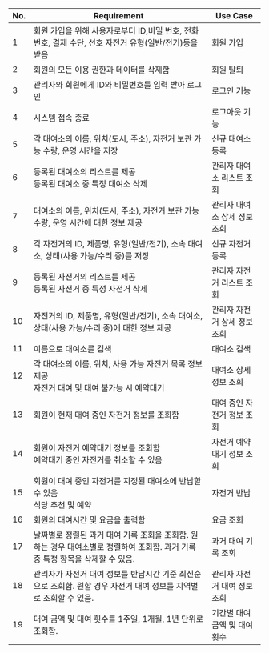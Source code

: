| No. | Requirement | Use Case |
| --- | --- | --- |
| 1 | 회원 가입을 위해 사용자로부터 ID,비밀 번호, 전화번호, 결제 수단, 선호 자전거 유형(일반/전기)등을 받음 | 회원 가입 |
| 2 | 회원의 모든 이용 권한과 데이터를 삭제함 | 회원 탈퇴 |
| 3 | 관리자와 회원에게 ID와 비밀번호를 입력 받아 로그인 | 로그인 기능 |
| 4 | 시스템 접속 종료 | 로그아웃 기능 |
| 5 | 각 대여소의 이름, 위치(도시, 주소), 자전거 보관 가능 수량, 운영 시간을 저장 | 신규 대여소 등록 |
| 6 | 등록된 대여소의 리스트를 제공<br>등록된 대여소 중 특정 대여소 삭제 | 관리자 대여소 리스트 조회 |
| 7 | 대여소의 이름, 위치(도시, 주소), 자전거 보관 가능 수량, 운영 시간에 대한 정보 제공 | 관리자 대여소 상세 정보 조회 |
| 8 | 각 자전거의 ID, 제품명, 유형(일반/전기), 소속 대여소, 상태(사용 가능/수리 중)를 저장 | 신규 자전거 등록 |
| 9 | 등록된 자전거의 리스트를 제공<br>등록된 자전거 중 특정 자전거 삭제 | 관리자 자전거 리스트 조회 |
| 10 | 자전거의 ID, 제품명, 유형(일반/전기), 소속 대여소, 상태(사용 가능/수리 중)에 대한 정보 제공 | 관리자 자전거 상세 정보 조회 |
| 11 | 이름으로 대여소를 검색 | 대여소 검색 |
| 12 | 각 대여소의 이름, 위치, 사용 가능 자전거 목록 정보 제공<br>자전거 대여 및 대여 불가능 시 예약대기 | 대여소 상세 정보 조회 |
| 13 | 회원이 현재 대여 중인 자전거 정보를 조회함 | 대여 중인 자전거 정보 조회 |
| 14 | 회원이 자전거 예약대기 정보를 조회함<br>예약대기 중인 자전거를 취소할 수 있음 | 자전거 예약대기 정보 조회 |
| 15 | 회원이 대여 중인 자전거를 지정된 대여소에 반납할 수 있음<br>식당 추천 및 예약 | 자전거 반납 |
| 16 | 회원의 대여시간 및 요금을 출력함 | 요금 조회 |
| 17 | 날짜별로 정렬된 과거 대여 기록 조회을 조회함. 원하는 경우 대여소별로 정렬하여 조회함. 과거 기록 중 특정 항목을 삭제할 수 있음. | 과거 대여 기록 조회 |
| 18 | 관리자가 자전거 대여 정보를 반납시간 기준 최신순으로 조회함. 원할 경우 자전거 대여 정보를 지역별로 조회할 수 있음. | 관리자 자전거 대여 정보 조회 |
| 19 | 대여 금액 및 대여 횟수를 1주일, 1개월, 1년 단위로 조회함. | 기간별 대여 금액 및 대여 횟수 |